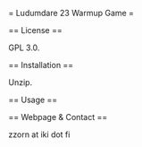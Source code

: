 = Ludumdare 23 Warmup Game =


== License ==

GPL 3.0.


== Installation ==

Unzip.


== Usage ==



== Webpage & Contact ==

zzorn at iki dot fi
